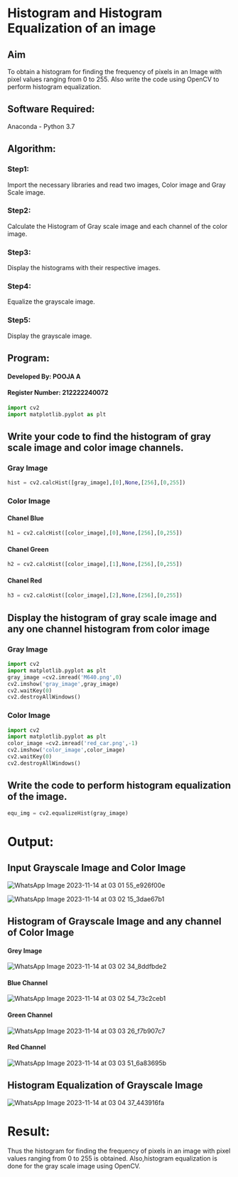 # Histogram and Histogram Equalization of an image
## Aim
To obtain a histogram for finding the frequency of pixels in an Image with pixel values ranging from 0 to 255. Also write the code using OpenCV to perform histogram equalization.

## Software Required:
Anaconda - Python 3.7

## Algorithm:
### Step1:
Import the necessary libraries and read two images, Color image and Gray Scale image.<br>


### Step2:
Calculate the Histogram of Gray scale image and each channel of the color image.<br>

### Step3:
Display the histograms with their respective images.<br>

### Step4:
Equalize the grayscale image.<br>

### Step5:
Display the grayscale image.<br>

## Program:


#### Developed By: POOJA A
#### Register Number: 212222240072

```python
import cv2
import matplotlib.pyplot as plt
```
## Write your code to find the histogram of gray scale image and color image channels.

### Gray Image
```python
hist = cv2.calcHist([gray_image],[0],None,[256],[0,255])
```
### Color Image 

#### Chanel Blue
```python
h1 = cv2.calcHist([color_image],[0],None,[256],[0,255]) 
```
#### Chanel Green
```python
h2 = cv2.calcHist([color_image],[1],None,[256],[0,255]) 
```
#### Chanel Red
```python
h3 = cv2.calcHist([color_image],[2],None,[256],[0,255]) 
```


## Display the histogram of gray scale image and any one channel histogram from color image


### Gray Image
```python
import cv2
import matplotlib.pyplot as plt
gray_image =cv2.imread('M640.png',0)
cv2.imshow('gray_image',gray_image) 
cv2.waitKey(0) 
cv2.destroyAllWindows()
```
### Color Image
```python
import cv2
import matplotlib.pyplot as plt
color_image =cv2.imread('red_car.png',-1)
cv2.imshow('color_image',color_image) 
cv2.waitKey(0) 
cv2.destroyAllWindows()
```


## Write the code to perform histogram equalization of the image.
```python
equ_img = cv2.equalizeHist(gray_image)
```

# Output:
## Input Grayscale Image and Color Image
![WhatsApp Image 2023-11-14 at 03 01 55_e926f00e](https://github.com/poojaanbu0/HISTOGRAM/assets/119390329/37ff539e-55ec-42e5-a815-536c3440a966)

![WhatsApp Image 2023-11-14 at 03 02 15_3dae67b1](https://github.com/poojaanbu0/HISTOGRAM/assets/119390329/5b93fd18-f348-4e59-9f77-e95b5fc309b9)

## Histogram of Grayscale Image and any channel of Color Image
#### Grey Image
![WhatsApp Image 2023-11-14 at 03 02 34_8ddfbde2](https://github.com/poojaanbu0/HISTOGRAM/assets/119390329/94ff29c3-59fb-42b6-bb66-39c6b21c15c3)

#### Blue Channel
![WhatsApp Image 2023-11-14 at 03 02 54_73c2ceb1](https://github.com/poojaanbu0/HISTOGRAM/assets/119390329/0f9e3278-0f36-4a81-a7b6-b9b5de383c5d)


#### Green Channel
![WhatsApp Image 2023-11-14 at 03 03 26_f7b907c7](https://github.com/poojaanbu0/HISTOGRAM/assets/119390329/cf4b4549-0aa2-4342-b639-ea5df2595332)


#### Red Channel
![WhatsApp Image 2023-11-14 at 03 03 51_6a83695b](https://github.com/poojaanbu0/HISTOGRAM/assets/119390329/b37a9521-7585-45cc-8fa5-ae5631cea11d)


## Histogram Equalization of Grayscale Image
![WhatsApp Image 2023-11-14 at 03 04 37_443916fa](https://github.com/poojaanbu0/HISTOGRAM/assets/119390329/3587914b-ff3c-4e9c-b628-3c3a7adba5a2)


# Result: 
Thus the histogram for finding the frequency of pixels in an image with pixel values ranging from 0 to 255 is obtained. Also,histogram equalization is done for the gray scale image using OpenCV.
